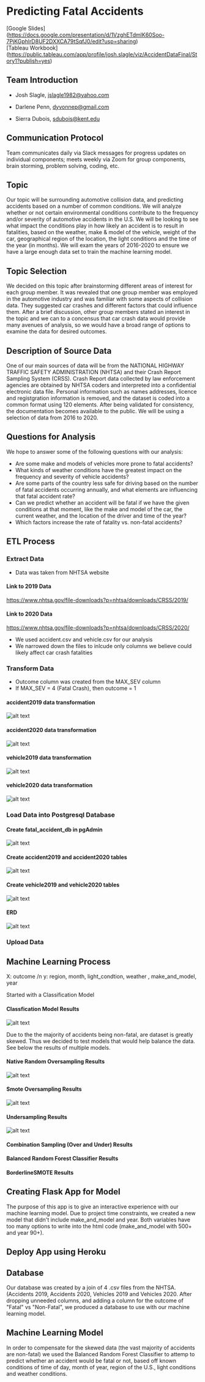 # Predicting Fatal Accidents 
[Google Slides] (https://docs.google.com/presentation/d/1VzghETdmlK60Soo-7PjKGphlrD8UF2DXXCA79tSqfJ0/edit?usp=sharing)<br>
[Tableau Workbook]  (https://public.tableau.com/app/profile/josh.slagle/viz/AccidentDataFinal/Story1?publish=yes)

## Team Introduction
- Josh Slagle, jslagle1982@yahoo.com

- Darlene Penn, dyvonnep@gmail.com

- Sierra Dubois, sdubois@kent.edu


## Communication Protocol
Team communicates daily via Slack messages for progress updates on individual components; meets weekly via Zoom for group components, brain storming, problem solving, coding, etc. 


## Topic
Our topic will be surrounding automotive collision data, and predicting accidents based on a number of common conditions. We will analyze whether or not certain environmental conditions contribute to the frequency and/or severity of automotive accidents in the U.S.  We will be looking to see what impact the conditions play in how likely an accident is to result in fatalities, based on the weather, make & model of the vehicle, weight of the car, geographical region of the location, the light conditions and the time of the year (in months). We will exam the years of 2016-2020 to ensure we have a large enough data set to train the machine learning model. 

## Topic Selection
We decided on this topic after brainstorming different areas of interest for each group member.  It was revealed that one group member was employed in the automotive industry and was familiar with some aspects of collision data. They suggested car crashes and different factors that could influence them.  After a brief discussion, other group members stated an interest in the topic and we can to a concensus that car crash data would provide many avenues of analysis, so we would have a broad range of options to examine the data for desired outcomes. 

## Description of Source Data
One of our main sources of data will be from the NATIONAL HIGHWAY TRAFFIC SAFETY ADMINISTRATION (NHTSA) and their Crash Report Sampling System (CRSS).  Crash Report data collected by law enforcement agencies are obtained by NHTSA coders and interpreted into a confidential electronic data file.  Personal information such as names addresses, licence and registgration information is removed, and the dataset is coded into a common format using 120 elements.  After being validated for consistency, the documentation becomes available to the public.  We will be using a selection of data from 2016 to 2020. 


## Questions for Analysis
We hope to answer some of the following questions with our analysis:
- Are some make and models of vehicles more prone to fatal accidents?
- What kinds of weather conditions have the greatest impact on the frequency and severity of vehicle accidents?
- Are some parts of the country less safe for driving based on the number of fatal accidents occurring annually, and what elements are influencing that fatal accident rate?
- Can we predict whether an accident will be fatal if we have the given conditions at that moment, like the make and model of the car, the current weather, and the location of the driver and time of the year?
- Which factors increase the rate of fatality vs. non-fatal accidents?

## ETL Process

### Extract Data
  - Data was taken from NHTSA website

#### Link to 2019 Data
https://www.nhtsa.gov/file-downloads?p=nhtsa/downloads/CRSS/2019/
#### Link to 2020 Data
https://www.nhtsa.gov/file-downloads?p=nhtsa/downloads/CRSS/2020/

  - We used accident.csv and vehicle.csv for our analysis 
  - We narrowed down the files to inlcude only columns we believe could likely affect car crash fatalities 

### Transform Data

  - Outcome column was created from the MAX_SEV column 
  - If MAX_SEV = 4 (Fatal Crash), then outcome = 1 

#### accident2019 data transformation
![alt text](https://github.com/JediMasterSlagle/Final/blob/main/ETL%20Process/images/transform_accident2019_data.png) 
#### accident2020 data transformation
![alt text](https://github.com/JediMasterSlagle/Final/blob/main/ETL%20Process/images/transform_accident2020_data.png )
#### vehicle2019 data transformation
![alt text](https://github.com/JediMasterSlagle/Final/blob/main/ETL%20Process/images/transform_vehicle2019_data.png) 
#### vehicle2020 data transformation
![alt text](https://github.com/JediMasterSlagle/Final/blob/main/ETL%20Process/images/transform_vehicle2020_data.png) 

### Load Data into Postgresql Database

#### Create fatal_accident_db in pgAdmin
![alt text](https://github.com/JediMasterSlagle/Final/blob/main/ERD/fatal_accident_db.png) 

#### Create accident2019 and accident2020 tables
![alt text](https://github.com/JediMasterSlagle/Final/blob/main/ERD/create_accident_tables.png) 

#### Create vehicle2019 and vehicle2020 tables
![alt text](https://github.com/JediMasterSlagle/Final/blob/main/ERD/create_vehicle_tables.png) 

#### ERD 
![alt text](https://github.com/JediMasterSlagle/Final/blob/main/ERD/fatal_accident_db_ERD.png) 

### Upload Data

## Machine Learning Process

X: outcome /n
y: region, month, light_condtion, weather , make_and_model, year

Started with a Classification Model

#### Classfication Model Results
![alt text](https://github.com/JediMasterSlagle/Final/blob/main/Machine%20Learning/images/classification_model.png) 

Due to the the majority of accidents being non-fatal, are dataset is greatly skewed. Thus we decided to test models that would help balance the data. See below the results of multiple models.

#### Native Random Oversampling Results
![alt text](https://github.com/JediMasterSlagle/Final/blob/main/Machine%20Learning/images/native_random_oversampling.png) 

#### Smote Oversampling Results
![alt text](https://github.com/JediMasterSlagle/Final/blob/main/Machine%20Learning/images/smote_oversampling.png) 

#### Undersampling Results
![alt text](https://github.com/JediMasterSlagle/Final/blob/main/Machine%20Learning/images/undersampling.png) 

#### Combination Sampling (Over and Under) Results

#### Balanced Random Forest Classifier Results

#### BorderlineSMOTE Results

## Creating Flask App for Model
The purpose of this app is to give an interactive experience with our machine learning model. Due to project time constraints, we created a new model that didn't include make_and_model and year. Both variables have too many options to write into the html code (make_and_model with 500+ and year 90+). 


## Deploy App using Heroku



## Database

Our database was created by a join of 4 .csv files from the NHTSA.  (Accidents 2019, Accidents 2020, Vehicles 2019 and Vehicles 2020. After dropping unneeded columns, and adding a column for the outcome of "Fatal" vs "Non-Fatal", we produced a database to use with our machine learning model. 

## Machine Learning Model

In order to compensate for the skewed data (the vast majority of accidents are non-fatal) we used the Balanced Random Forest Classifier to attemp to predict whether an accident would be fatal or not, based off known conditions of time of day, month of year, region of the U.S., light conditions and weather conditions.

